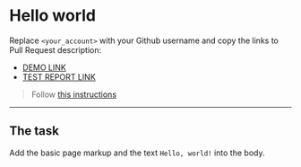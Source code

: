 # Hello world
Replace `<your_account>` with your Github username and copy the links to Pull Request description:
- [DEMO LINK](https://Veremchukk.github.io/layout_hello-world/)
- [TEST REPORT LINK](Veremchukk.github.io/layout_hello-world/report/html_report/)

> Follow [this instructions](https://mate-academy.github.io/layout_task-guideline/#how-to-solve-the-layout-tasks-on-github)
___

## The task
Add the basic page markup and the text `Hello, world!` into the body.
